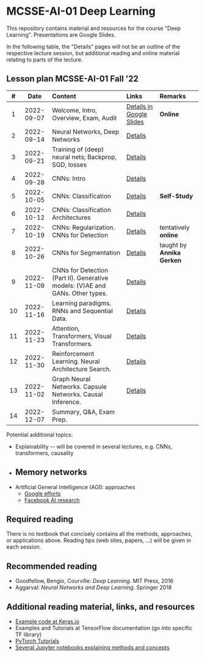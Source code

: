 # MCSSE-AI-01 Deep Learning

This repository contains material and resources for the course "Deep Learning". Presentations are Google Slides. 

In the following table, the "Details" pages will not be an outline of the respective lecture session, but additional reading and online material relating to parts of the lecture.

## Lesson plan MCSSE-AI-01 Fall '22

| # | Date | Content | Links | Remarks |
| :---: | :---: | :--- | :--- | :--- |
| 1 | 2022-09-07 | Welcome, Intro, Overview, Exam, Audit | [Details in Google Slides](https://docs.google.com/presentation/d/13x8WuYhWd5O--dNKJVFPcmrTewG3Hk8mqLX6bHUrqQc/edit?usp=sharing) | **Online** |
| 2 | 2022-09-14 | Neural Networks, Deep Networks | [Details](classes/Class2.md) | |
| 3 | 2022-09-21 | Training of (deep) neural nets; Backprop, SGD, losses | [Details](classes/Class3.md) | |
| 4 | 2022-09-28 | CNNs: Intro | [Details](classes/Class4.md) | |
| 5 | 2022-10-05 | CNNs: Classification | [Details](classes/Class5.md) | **Self-Study** |
| 6 | 2022-10-12 | CNNs: Classification Architectures | [Details](classes/Class6.md) | |
| 7 | 2022-10-19 | CNNs: Regularization. CNNs for Detection | [Details](classes/Class7.md) | tentatively **online** |
| 8 | 2022-10-26 | CNNs for Segmentation | [Details](classes/Class8.md) | taught by **Annika Gerken** |
| 9 | 2022-11-09 | CNNs for Detection (Part II). Generative models: (V)AE and GANs. Other types. | [Details](classes/Class9.md) | |
| 10 | 2022-11-16 | Learning paradigms. RNNs and Sequential Data. | [Details](classes/Class10.md) | |
| 11 | 2022-11-23 | Attention, Transformers, Visual Transformers. | [Details](classes/Class11.md) | |
| 12 | 2022-11-30 | Reinforcement Learning. Neural Architecture Search. | [Details](classes/Class12.md) | |
| 13 | 2022-11-02 | Graph Neural Networks. Capsule Networks. Causal Inference. | [Details](classes/Class13.md) | |
| 14 | 2022-12-07 | Summary, Q&A, Exam Prep. | | |

Potential additional topics:
- Explainability -- will be covered in several lectures, e.g. CNNs, transformers, causality
- Memory networks
  - 
- Artificial General Intelligence (AGI): approaches
  - [Google efforts](https://deepmind.com/blog/article/generally-capable-agents-emerge-from-open-ended-play)
  - [Facebook AI research]()

## Required reading

There is no textbook that concisely contains all the methods, approaches, or applications above. Reading tips (web sites, papers, ...) will be given in each session.

## Recommended reading

- Goodfellow, Bengio, Courville: *Deep Learning*. MIT Press, 2016
- Aggarval: *Neural Networks and Deep Learning*. Springer 2018

## Additional reading material, links, and resources
- [Example code at Keras.io](https://keras.io/examples/)
- Examples and Tutorials at TensorFlow documentation (go into specific TF library)
- [PyTorch Tutorials](https://pytorch.org/tutorials/)
- [Several Jupyter notebooks explaining methods and concepts](https://uvadlc-notebooks.readthedocs.io/en/latest/index.html)
